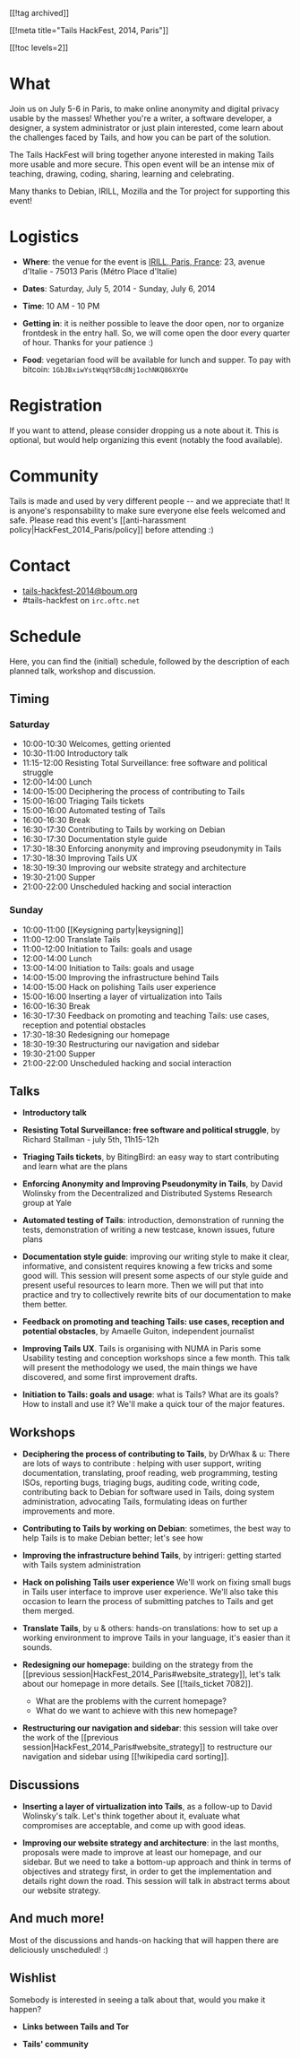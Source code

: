 [[!tag archived]]

[[!meta title="Tails HackFest, 2014, Paris"]]

[[!toc levels=2]]

What
====

Join us on July 5-6 in Paris, to make online anonymity and digital
privacy usable by the masses! Whether you're a writer, a software
developer, a designer, a system administrator or just plain
interested, come learn about the challenges faced by Tails, and how
you can be part of the solution.

The Tails HackFest will bring together anyone interested in making
Tails more usable and more secure. This open event will be an intense
mix of teaching, drawing, coding, sharing, learning and celebrating.

Many thanks to Debian, IRILL, Mozilla and the Tor project for
supporting this event!

Logistics
=========

* **Where**: the venue for the event is [IRILL, Paris,
  France](https://www.irill.org/about/information-for-guests):
  23, avenue d'Italie - 75013 Paris (Métro Place d'Italie)

* **Dates**: Saturday, July 5, 2014 - Sunday, July 6, 2014

* **Time**: 10 AM - 10 PM

* **Getting in**: it is neither possible to leave the door open, nor to
  organize frontdesk in the entry hall. So, we will come open the door
  every quarter of hour. Thanks for your patience :)

* **Food**: vegetarian food will be available for lunch and supper.
  To pay with bitcoin: `1GbJBxiwYstWqqY5BcdNj1ochNKQ86XYQe`

Registration
============

If you want to attend, please consider dropping us a note about it.
This is optional, but would help organizing this event (notably the food available).

Community
=========

Tails is made and used by very different people -- and we appreciate
that! It is anyone's responsability to make sure everyone else feels
welcomed and safe. Please read this event's [[anti-harassment
policy|HackFest_2014_Paris/policy]] before attending :)

Contact
=======

* <tails-hackfest-2014@boum.org>
* \#tails-hackfest on `irc.oftc.net`

Schedule
========

Here, you can find the (initial) schedule, followed by the
description of each planned talk, workshop and discussion.

Timing
------

### Saturday

* 10:00-10:30 Welcomes, getting oriented
* 10:30-11:00 Introductory talk
* 11:15-12:00 Resisting Total Surveillance: free software and political struggle
* 12:00-14:00 Lunch
* 14:00-15:00 Deciphering the process of contributing to Tails
* 15:00-16:00 Triaging Tails tickets
* 15:00-16:00 Automated testing of Tails
* 16:00-16:30 Break
* 16:30-17:30 Contributing to Tails by working on Debian
* 16:30-17:30 Documentation style guide
* 17:30-18:30 Enforcing anonymity and improving pseudonymity in Tails
* 17:30-18:30 Improving Tails UX
* 18:30-19:30 Improving our website strategy and architecture
* 19:30-21:00 Supper
* 21:00-22:00 Unscheduled hacking and social interaction

### Sunday

* 10:00-11:00 [[Keysigning party|keysigning]]
* 11:00-12:00 Translate Tails
* 11:00-12:00 Initiation to Tails: goals and usage
* 12:00-14:00 Lunch
* 13:00-14:00 Initiation to Tails: goals and usage
* 14:00-15:00 Improving the infrastructure behind Tails
* 14:00-15:00 Hack on polishing Tails user experience
* 15:00-16:00 Inserting a layer of virtualization into Tails
* 16:00-16:30 Break
* 16:30-17:30 Feedback on promoting and teaching Tails: use cases, reception and potential obstacles
* 17:30-18:30 Redesigning our homepage
* 18:30-19:30 Restructuring our navigation and sidebar
* 19:30-21:00 Supper
* 21:00-22:00 Unscheduled hacking and social interaction

Talks
-----

* **Introductory talk**

* **Resisting Total Surveillance: free software and political struggle**, by Richard Stallman - july 5th, 11h15-12h

* **Triaging Tails tickets**, by BitingBird: an easy way to start contributing and learn what are the plans

* **Enforcing Anonymity and Improving Pseudonymity in Tails**, by
  David Wolinsky from the Decentralized and Distributed Systems
  Research group at Yale

* **Automated testing of Tails**: introduction, demonstration of
  running the tests, demonstration of writing a new testcase, known
  issues, future plans

* **Documentation style guide**: improving our writing style to make it
  clear, informative, and consistent requires knowing a few tricks and some good
  will. This session will present some aspects of our style guide and present
  useful resources to learn more. Then we will put that into practice and try to
  collectively rewrite bits of our documentation to make them better.

* **Feedback on promoting and teaching Tails: use cases, reception and
  potential obstacles**, by Amaelle Guiton, independent journalist

* **Improving Tails UX**. Tails is organising with NUMA in Paris some Usability testing and conception workshops since a few month. This talk will present the methodology we used, the main things we have discovered, and some first improvement drafts.

* **Initiation to Tails: goals and usage**: what is Tails? What are its goals? How to install and use it? We'll make a quick tour of the major features.

Workshops
---------

* **Deciphering the process of contributing to Tails**, by DrWhax & u: There are lots of ways to contribute : helping with user support, writing documentation, translating, proof reading, web programming, testing ISOs, reporting bugs, triaging bugs, auditing code, writing code, contributing back to Debian for software used in Tails, doing system administration, advocating Tails, formulating ideas on further improvements and more.

* **Contributing to Tails by working on Debian**: sometimes, the best
  way to help Tails is to make Debian better; let's see how

* **Improving the infrastructure behind Tails**, by intrigeri: getting started with Tails system administration

* **Hack on polishing Tails user experience** We'll work on fixing small bugs in Tails user interface to improve user experience. We'll also take this occasion to learn the process of submitting patches to Tails and get them merged.


* **Translate Tails**, by u & others: hands-on translations: how to set up a working environment to improve Tails in your language, it's easier than it sounds.

* **Redesigning our homepage**: building on the strategy from the [[previous
  session|HackFest_2014_Paris#website_strategy]], let's talk about our
  homepage in more details. See [[!tails_ticket 7082]].

  - What are the problems with the current homepage?
  - What do we want to achieve with this new homepage?

* **Restructuring our navigation and sidebar**: this session will take over the work  of the [[previous session|HackFest_2014_Paris#website_strategy]] to
   restructure our navigation and sidebar using [[!wikipedia card sorting]].

Discussions
-----------

* **Inserting a layer of virtualization into Tails**, as a follow-up
  to David Wolinsky's talk. Let's think together about it, evaluate
  what compromises are acceptable, and come up with good ideas.

<a id="website_strategy"></a>

* **Improving our website strategy and architecture**: in the last months,
  proposals were made to improve at least our homepage, and our sidebar. But we
  need to take a bottom-up approach and think in terms of objectives and
  strategy first, in order to get the implementation and details right down the
  road. This session will talk in abstract terms about our website strategy.

And much more!
--------------

Most of the discussions and hands-on hacking that will happen there
are deliciously unscheduled! :)

Wishlist
--------

Somebody is interested in seeing a talk about that, would you make it happen?

* **Links between Tails and Tor**

* **Tails' community**
